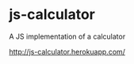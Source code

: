 js-calculator
=============

A JS implementation of a calculator

http://js-calculator.herokuapp.com/ 
